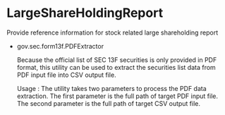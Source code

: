 LargeShareHoldingReport
=======================

Provide reference information for stock related large shareholding report

+ gov.sec.form13f.PDFExtractor
  
  Because the official list of SEC 13F securities is only provided in PDF format, 
  this utility can be used to extract the securities list data from PDF input file into CSV output file. 
  
  Usage : The utility takes two parameters to process the PDF data extraction.
          The first parameter is the full path of target PDF input file.
          The second parameter is the full path of target CSV output file. 
